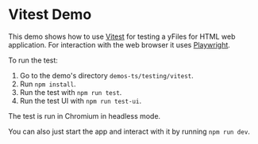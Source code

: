 <!--
 //////////////////////////////////////////////////////////////////////////////
 // @license
 // This file is part of yFiles for HTML 2.6.0.2.
 // Use is subject to license terms.
 //
 // Copyright (c) 2000-2023 by yWorks GmbH, Vor dem Kreuzberg 28,
 // 72070 Tuebingen, Germany. All rights reserved.
 //
 //////////////////////////////////////////////////////////////////////////////
-->
# Vitest Demo

This demo shows how to use [Vitest](https://vitest.dev) for testing a yFiles for HTML web application. For interaction with the web browser it uses [Playwright](https://playwright.dev/).

To run the test:

1.  Go to the demo's directory `demos-ts/testing/vitest`.
2.  Run `npm install`.
3.  Run the test with `npm run test`.
4.  Run the test UI with `npm run test-ui`.

The test is run in Chromium in headless mode.

You can also just start the app and interact with it by running `npm run dev`.
